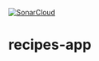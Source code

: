 [![SonarCloud](https://sonarcloud.io/images/project_badges/sonarcloud-orange.svg)](https://sonarcloud.io/summary/new_code?id=C4BRALL_recipes-app)

# recipes-app
